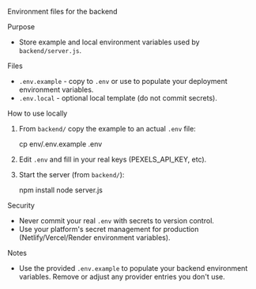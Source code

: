 Environment files for the backend

Purpose
- Store example and local environment variables used by `backend/server.js`.

Files
- `.env.example` - copy to `.env` or use to populate your deployment environment variables.
- `.env.local` - optional local template (do not commit secrets).

How to use locally
1. From `backend/` copy the example to an actual `.env` file:

   cp env/.env.example .env

2. Edit `.env` and fill in your real keys (PEXELS_API_KEY, etc).
3. Start the server (from `backend/`):

   npm install
   node server.js

Security
- Never commit your real `.env` with secrets to version control.
- Use your platform's secret management for production (Netlify/Vercel/Render environment variables).

Notes
- Use the provided `.env.example` to populate your backend environment variables. Remove or adjust any provider entries you don't use.
